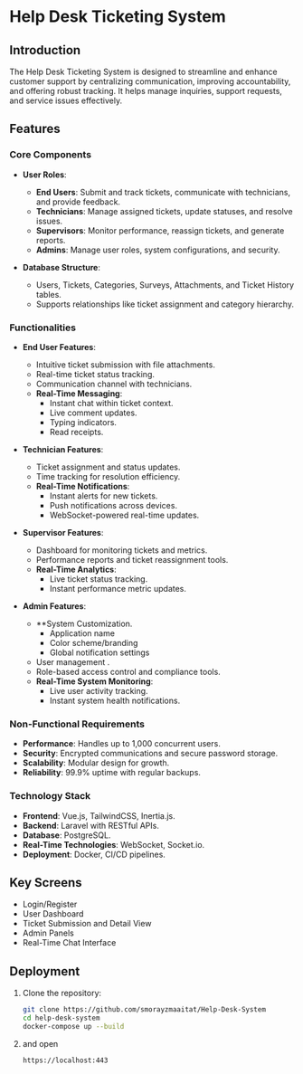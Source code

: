 # Help Desk Ticketing System
## Introduction
The Help Desk Ticketing System is designed to streamline and enhance customer support by centralizing communication, improving accountability, and offering robust tracking. It helps manage inquiries, support requests, and service issues effectively.

## Features
### Core Components
- **User Roles**:
  - **End Users**: Submit and track tickets, communicate with technicians, and provide feedback.
  - **Technicians**: Manage assigned tickets, update statuses, and resolve issues.
  - **Supervisors**: Monitor performance, reassign tickets, and generate reports.
  - **Admins**: Manage user roles, system configurations, and security.
  
- **Database Structure**:
  - Users, Tickets, Categories, Surveys, Attachments, and Ticket History tables.
  - Supports relationships like ticket assignment and category hierarchy.

### Functionalities
- **End User Features**:
  - Intuitive ticket submission with file attachments.
  - Real-time ticket status tracking.
  - Communication channel with technicians.
  - **Real-Time Messaging**:
    - Instant chat within ticket context.
    - Live comment updates.
    - Typing indicators.
    - Read receipts.

- **Technician Features**:
  - Ticket assignment and status updates.
  - Time tracking for resolution efficiency.
  - **Real-Time Notifications**:
    - Instant alerts for new tickets.
    - Push notifications across devices.
    - WebSocket-powered real-time updates.

- **Supervisor Features**:
  - Dashboard for monitoring tickets and metrics.
  - Performance reports and ticket reassignment tools.
  - **Real-Time Analytics**:
    - Live ticket status tracking.
    - Instant performance metric updates.

- **Admin Features**:
  - **System Customization.
    - Application name
    - Color scheme/branding
    - Global notification settings
  - User management .
  - Role-based access control and compliance tools.
  - **Real-Time System Monitoring**:
    - Live user activity tracking.
    - Instant system health notifications.

### Non-Functional Requirements
- **Performance**: Handles up to 1,000 concurrent users.
- **Security**: Encrypted communications and secure password storage.
- **Scalability**: Modular design for growth.
- **Reliability**: 99.9% uptime with regular backups.

### Technology Stack
- **Frontend**: Vue.js, TailwindCSS, Inertia.js.
- **Backend**: Laravel with RESTful APIs.
- **Database**: PostgreSQL.
- **Real-Time Technologies**: WebSocket, Socket.io.
- **Deployment**: Docker, CI/CD pipelines.

## Key Screens
- Login/Register
- User Dashboard
- Ticket Submission and Detail View
- Admin Panels
- Real-Time Chat Interface

## Deployment
1. Clone the repository:
   ```bash
   git clone https://github.com/smorayzmaaitat/Help-Desk-System
   cd help-desk-system
   docker-compose up --build
   ```
2. and open
   ```bash
   https://localhost:443
   ```
